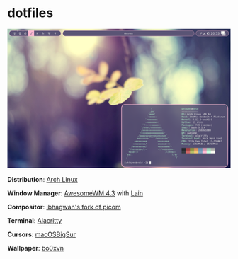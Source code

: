 # dotfiles

![screenshot](screenshot.png)

**Distribution**: [Arch Linux](https://archlinux.org)

**Window Manager**: [AwesomeWM 4.3](https://github.com/awesomeWM/awesome) with [Lain](https://github.com/lcpz/lain)

**Compositor**: [ibhagwan's fork of picom](https://github.com/ibhagwan/picom)

**Terminal**: [Alacritty](https://github.com/alacritty/alacritty)

**Cursors**: [macOSBigSur](https://github.com/ful1e5/apple_cursor)

**Wallpaper**: [bo0xvn](https://www.deviantart.com/bo0xvn/art/85-II-349553825)